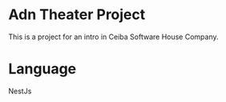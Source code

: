# Adn Theater Project

This is a project for an intro in Ceiba Software House Company.

# Language

NestJs
